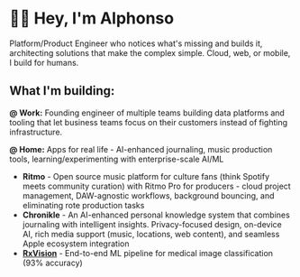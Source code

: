 # 👋🏼 Hey, I'm Alphonso
Platform/Product Engineer who notices what's missing and builds it, architecting solutions that make the complex simple. Cloud, web, or mobile, I build for humans. 

## What I'm building:
**@ Work:** Founding engineer of multiple teams building data platforms and tooling that let business teams focus on their customers instead of fighting infrastructure.

**@ Home:** Apps for real life - AI-enhanced journaling, music production tools, learning/experimenting with enterprise-scale AI/ML

- **Ritmo** - Open source music platform for culture fans (think Spotify meets community curation) with Ritmo Pro for producers - cloud project management, DAW-agnostic workflows, background bouncing, and eliminating rote production tasks
- **Chronikle** - An AI-enhanced personal knowledge system that combines journaling with intelligent insights. Privacy-focused design, on-device AI, rich media support (music, locations, web content), and seamless Apple ecosystem integration 
- **[RxVision](https://github.com/alphiephalphie/RxVision)** - End-to-end ML pipeline for medical image classification (93% accuracy)
